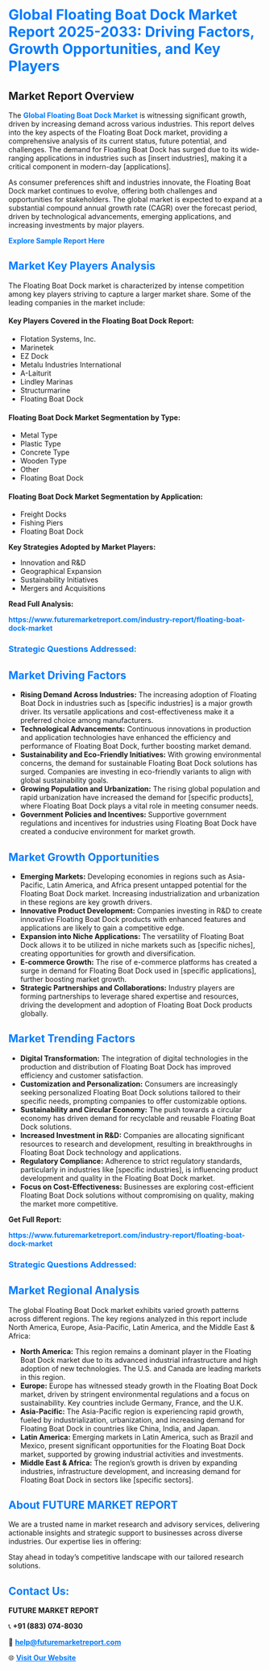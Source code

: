 <h1 style="color: #007BFF;">Global Floating Boat Dock Market Report 2025-2033: Driving Factors, Growth Opportunities, and Key Players</h1>

<section id="overview">
<h2>Market Report Overview</h2>
<p>The <a href="https://www.futuremarketreport.com/industry-report/floating-boat-dock-market" style="color: #007BFF; text-decoration: none;"><strong>Global Floating Boat Dock Market</strong></a> is witnessing significant growth, driven by increasing demand across various industries. This report delves into the key aspects of the Floating Boat Dock market, providing a comprehensive analysis of its current status, future potential, and challenges. The demand for Floating Boat Dock has surged due to its wide-ranging applications in industries such as [insert industries], making it a critical component in modern-day [applications].</p>
<p>As consumer preferences shift and industries innovate, the Floating Boat Dock market continues to evolve, offering both challenges and opportunities for stakeholders. The global market is expected to expand at a substantial compound annual growth rate (CAGR) over the forecast period, driven by technological advancements, emerging applications, and increasing investments by major players.</p>
</section>

<section id="overview">
<p><a href="https://www.futuremarketreport.com/request-sample/reportId=97480" style="color: #007BFF; text-decoration: none;"><strong>Explore Sample Report Here</strong></a></p>
</section>

<section id="key-players">
<h2 style="color: #007BFF;">Market Key Players Analysis</h2>
<p>The Floating Boat Dock market is characterized by intense competition among key players striving to capture a larger market share. Some of the leading companies in the market include:</p>
<h4>Key Players Covered in the Floating Boat Dock Report:</h4>
<ul><li>Flotation Systems, Inc.</li><li>Marinetek</li><li>EZ Dock</li><li>Metalu Industries International</li><li>A-Laiturit</li><li>Lindley Marinas</li><li>Structurmarine</li><li>Floating Boat Dock</li></ul>
<h4>Floating Boat Dock Market Segmentation by Type:</h4>
<ul><li>Metal Type</li><li>Plastic Type</li><li>Concrete Type</li><li>Wooden Type</li><li>Other</li><li>Floating Boat Dock</li></ul>

<h4>Floating Boat Dock Market Segmentation by Application:</h4>
<ul><li>Freight Docks</li><li>Fishing Piers</li><li>Floating Boat Dock</li></ul>
<p><strong>Key Strategies Adopted by Market Players:</strong></p>
<ul>
<li>Innovation and R&D</li>
<li>Geographical Expansion</li>
<li>Sustainability Initiatives</li>
<li>Mergers and Acquisitions</li>
</ul>
</section>

<section>
<p><strong>Read Full Analysis: </strong></p><a href="https://www.futuremarketreport.com/industry-report/floating-boat-dock-market" style="color: #007BFF; text-decoration: none;"><strong>https://www.futuremarketreport.com/industry-report/floating-boat-dock-market</strong></a>
<h3 style="color: #007BFF;">Strategic Questions Addressed:</h3>
</section>

<section id="driving-factors">
<h2 style="color: #007BFF;">Market Driving Factors</h2>
<ul>
<li><strong>Rising Demand Across Industries:</strong> The increasing adoption of Floating Boat Dock in industries such as [specific industries] is a major growth driver. Its versatile applications and cost-effectiveness make it a preferred choice among manufacturers.</li>
<li><strong>Technological Advancements:</strong> Continuous innovations in production and application technologies have enhanced the efficiency and performance of Floating Boat Dock, further boosting market demand.</li>
<li><strong>Sustainability and Eco-Friendly Initiatives:</strong> With growing environmental concerns, the demand for sustainable Floating Boat Dock solutions has surged. Companies are investing in eco-friendly variants to align with global sustainability goals.</li>
<li><strong>Growing Population and Urbanization:</strong> The rising global population and rapid urbanization have increased the demand for [specific products], where Floating Boat Dock plays a vital role in meeting consumer needs.</li>
<li><strong>Government Policies and Incentives:</strong> Supportive government regulations and incentives for industries using Floating Boat Dock have created a conducive environment for market growth.</li>
</ul>
</section>

<section id="growth-opportunities">
<h2 style="color: #007BFF;">Market Growth Opportunities</h2>
<ul>
<li><strong>Emerging Markets:</strong> Developing economies in regions such as Asia-Pacific, Latin America, and Africa present untapped potential for the Floating Boat Dock market. Increasing industrialization and urbanization in these regions are key growth drivers.</li>
<li><strong>Innovative Product Development:</strong> Companies investing in R&D to create innovative Floating Boat Dock products with enhanced features and applications are likely to gain a competitive edge.</li>
<li><strong>Expansion into Niche Applications:</strong> The versatility of Floating Boat Dock allows it to be utilized in niche markets such as [specific niches], creating opportunities for growth and diversification.</li>
<li><strong>E-commerce Growth:</strong> The rise of e-commerce platforms has created a surge in demand for Floating Boat Dock used in [specific applications], further boosting market growth.</li>
<li><strong>Strategic Partnerships and Collaborations:</strong> Industry players are forming partnerships to leverage shared expertise and resources, driving the development and adoption of Floating Boat Dock products globally.</li>
</ul>
</section>

<section id="trending-factors">
<h2 style="color: #007BFF;">Market Trending Factors</h2>
<ul>
<li><strong>Digital Transformation:</strong> The integration of digital technologies in the production and distribution of Floating Boat Dock has improved efficiency and customer satisfaction.</li>
<li><strong>Customization and Personalization:</strong> Consumers are increasingly seeking personalized Floating Boat Dock solutions tailored to their specific needs, prompting companies to offer customizable options.</li>
<li><strong>Sustainability and Circular Economy:</strong> The push towards a circular economy has driven demand for recyclable and reusable Floating Boat Dock solutions.</li>
<li><strong>Increased Investment in R&D:</strong> Companies are allocating significant resources to research and development, resulting in breakthroughs in Floating Boat Dock technology and applications.</li>
<li><strong>Regulatory Compliance:</strong> Adherence to strict regulatory standards, particularly in industries like [specific industries], is influencing product development and quality in the Floating Boat Dock market.</li>
<li><strong>Focus on Cost-Effectiveness:</strong> Businesses are exploring cost-efficient Floating Boat Dock solutions without compromising on quality, making the market more competitive.</li>
</ul>
</section>

<section>
<p><strong>Get Full Report: </strong></p><a href="https://www.futuremarketreport.com/industry-report/floating-boat-dock-market" style="color: #007BFF; text-decoration: none;"><strong>https://www.futuremarketreport.com/industry-report/floating-boat-dock-market</strong></a>
<h3 style="color: #007BFF;">Strategic Questions Addressed:</h3>
</section>


<section id="regional-analysis">
<h2 style="color: #007BFF;">Market Regional Analysis</h2>
<p>The global Floating Boat Dock market exhibits varied growth patterns across different regions. The key regions analyzed in this report include North America, Europe, Asia-Pacific, Latin America, and the Middle East & Africa:</p>
<ul>
<li><strong>North America:</strong> This region remains a dominant player in the Floating Boat Dock market due to its advanced industrial infrastructure and high adoption of new technologies. The U.S. and Canada are leading markets in this region.</li>
<li><strong>Europe:</strong> Europe has witnessed steady growth in the Floating Boat Dock market, driven by stringent environmental regulations and a focus on sustainability. Key countries include Germany, France, and the U.K.</li>
<li><strong>Asia-Pacific:</strong> The Asia-Pacific region is experiencing rapid growth, fueled by industrialization, urbanization, and increasing demand for Floating Boat Dock in countries like China, India, and Japan.</li>
<li><strong>Latin America:</strong> Emerging markets in Latin America, such as Brazil and Mexico, present significant opportunities for the Floating Boat Dock market, supported by growing industrial activities and investments.</li>
<li><strong>Middle East & Africa:</strong> The region’s growth is driven by expanding industries, infrastructure development, and increasing demand for Floating Boat Dock in sectors like [specific sectors].</li>
</ul>
</section>

<footer>
<h2 style="color: #007BFF;">About FUTURE MARKET REPORT</h2>
<p>We are a trusted name in market research and advisory services, delivering actionable insights and strategic support to businesses across diverse industries. Our expertise lies in offering:</p>

<p>Stay ahead in today’s competitive landscape with our tailored research solutions.</p>

<h2 style="color: #007BFF;">Contact Us:</h2>
<p><strong>FUTURE MARKET REPORT</strong></p>
<p>📞 <strong>+91 (883) 074-8030</strong></p>
<p>📧 <strong><a href="mailto:help@futuremarketreport.com" style="color: #007BFF;">help@futuremarketreport.com</a></strong></p>
<p>🌐 <strong><a href="https://www.futuremarketreport.com/" style="color: #007BFF;">Visit Our Website</a></strong></p>
</footer>